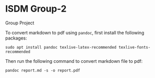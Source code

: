 # ISDM Group-2
Group Project

To convert markdown to pdf using `pandoc`, first install the following packages:
```
sudo apt install pandoc texlive-latex-recommended texlive-fonts-recommended
```

Then run the following command to convert markdown file to pdf:
```
pandoc report.md -s -o report.pdf
```

